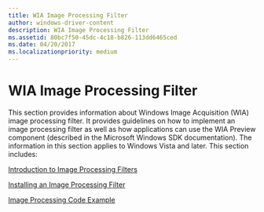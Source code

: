 ```yaml
---
title: WIA Image Processing Filter
author: windows-driver-content
description: WIA Image Processing Filter
ms.assetid: 80bc7f50-45dc-4c18-b826-113dd6465ced
ms.date: 04/20/2017
ms.localizationpriority: medium
---
```


# WIA Image Processing Filter





This section provides information about Windows Image Acquisition (WIA) image processing filter. It provides guidelines on how to implement an image processing filter as well as how applications can use the WIA Preview component (described in the Microsoft Windows SDK documentation). The information in this section applies to Windows Vista and later. This section includes:

[Introduction to Image Processing Filters](introduction-to-image-processing-filters.md)

[Installing an Image Processing Filter](installing-an-image-processing-filter.md)

[Image Processing Code Example](image-processing-code-example.md)

 

 




